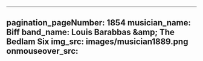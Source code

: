 ------
pagination_pageNumber: 1854
musician_name: Biff
band_name: Louis Barabbas &amp;amp; The Bedlam Six
img_src: images/musician1889.png
onmouseover_src: 
------